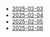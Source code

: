 - [2025-02-03](logs/2025-02-03.md)
- [2025-02-04](logs/2025-02-04.md)
- [2025-02-05](logs/2025-02-05.md)
- [2025-02-06](logs/2025-02-06.md)

